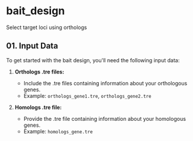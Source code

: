 # bait_design
Select target loci using orthologs


## 01. Input Data

To get started with the bait design, you'll need the following input data:

1. **Orthologs .tre files:**
   - Include the .tre files containing information about your orthologous genes.
   - Example: `orthologs_gene1.tre`, `orthologs_gene2.tre`

2. **Homologs .tre file:**
   - Provide the .tre file containing information about your homologous genes.
   - Example: `homologs_gene.tre`


